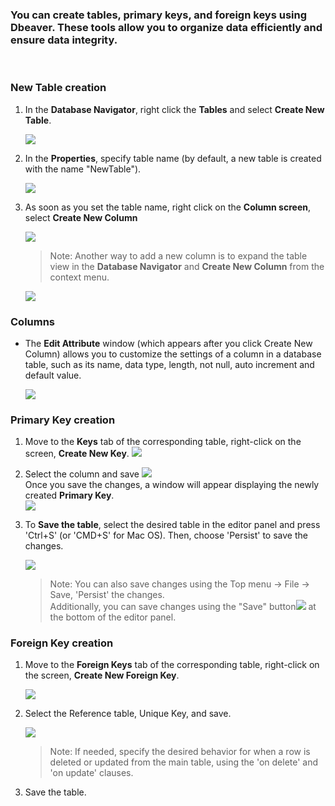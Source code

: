 
### You can create tables, primary keys, and foreign keys using Dbeaver. These tools allow you to organize data efficiently and ensure data integrity.
</br>

### New Table creation
1. In the **Database Navigator**, right click the **Tables** and select **Create New Table**. <br/>

    ![](images/tutorial_images/1_CreateNewTable.png)
2. In the **Properties**, specify table name (by default, a new table is created with the name "NewTable"). <br/>

    ![](images/tutorial_images/2_NewTable_NoData.png)
3. As soon as you set the table name, right click on the **Column screen**, select **Create New Column** <br/>

    ![](images/tutorial_images/4_RightClick_CreateNewColumn.png)
  
    > Note: Another way to add a new column is to expand the table view in the **Database Navigator** and **Create New Column** from the context menu. <br/>

    ![](images/tutorial_images/4a_ExpandTable_CreateNewColumn.png)

### Columns

* The **Edit Attribute** window (which appears after you click Create New Column) allows you to customize the settings of a column in a database table, such as its name, data type, length, not null, auto increment and default value. <br/>

    ![](images/tutorial_images/5_ColumnEdit.png)

### Primary Key creation  

1. Move to the **Keys** tab of the corresponding table, right-click on the screen, **Create New Key**.
![](images/tutorial_images/8_NewConstraint.png)
   
2. Select the column and save
![](images/tutorial_images/9_PrimaryKey.png) <br/>
Once you save the changes, a window will appear displaying the newly created **Primary Key**. <br/>
![](images/tutorial_images/10a_TableAfterSaving.png)

3. To **Save the table**, select the desired table in the editor panel and press 'Ctrl+S' (or 'CMD+S' for Mac OS). Then, choose 'Persist' to save the changes. <br/>

    ![](images/tutorial_images/10_Table_Save.png)
    > Note: You can also save changes using the Top menu -> File -> Save, 'Persist' the changes. </br> Additionally, you can save changes using the "Save" button![](images/tutorial_images/10b_SaveButton.png) at the bottom of the editor panel.

### Foreign Key creation
1. Move to the **Foreign Keys** tab of the corresponding table, right-click on the screen, **Create New Foreign Key**. <br/>

    ![](images/tutorial_images/11_CreateNewForeignKey.png)
2. Select the Reference table, Unique Key, and save. <br/>

    ![](images/tutorial_images/11a_ForeignKey.png)
    > Note: If needed, specify the desired behavior for when a row is deleted or updated from the main table, using the 'on delete' and 'on update' clauses.
3. Save the table.